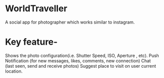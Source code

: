 # WorldTraveller
A social app for photographer which works similar to instagram.
# Key feature-
Shows the photo configuration(i.e. Shutter Speed, ISO, Aperture , etc).
Push Notification (for new messages, likes, comments, new connection)
Chat (last seen, send and receive photos)
Suggest place to visit on user current location.

